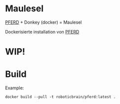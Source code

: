 # Maulesel
[PFERD](https://github.com/Garmelon/PFERD) + Donkey (docker) = Maulesel

Dockerisierte installation von [PFERD](https://github.com/Garmelon/PFERD)

# WIP!

# Build

Example:
```
docker build --pull -t roboticbrain/pferd:latest .
```
